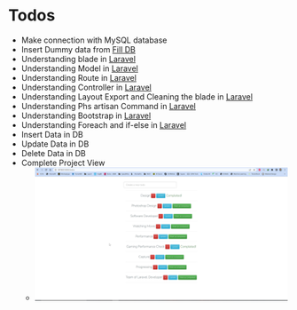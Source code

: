 # Todos

* Make connection with MySQL database
* Insert Dummy data from [Fill DB](http://filldb.info/dummy/step1)
* Understanding blade in [Laravel](https://laravel.com/) 
* Understanding Model in [Laravel](https://laravel.com/) 
* Understanding Route in [Laravel](https://laravel.com/)
* Understanding Controller in [Laravel](https://laravel.com/)
* Understanding Layout Export and Cleaning the blade in [Laravel](https://laravel.com/)
* Understanding Phs artisan Command in [Laravel](https://laravel.com/)
* Understanding Bootstrap in [Laravel](https://laravel.com/)
* Understanding Foreach and if-else in [Laravel](https://laravel.com/)
* Insert Data in DB
* Update Data in DB
* Delete Data in DB
* Complete Project View
    - <img src="todos.png">